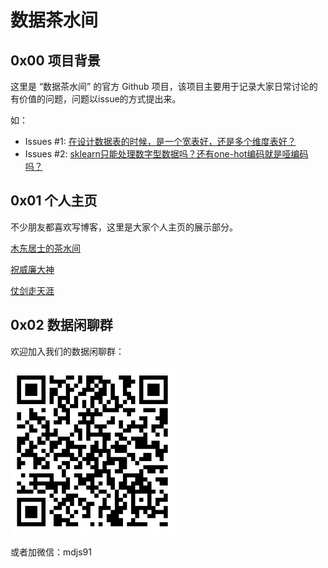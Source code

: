 # 数据茶水间

## 0x00 项目背景

这里是 “数据茶水间” 的官方 Github 项目，该项目主要用于记录大家日常讨论的有价值的问题，问题以issue的方式提出来。

如：

- Issues #1: [在设计数据表的时候，是一个宽表好，还是多个维度表好？](https://github.com/dantezhao/data-group/issues/1)
- Issues #2: [sklearn只能处理数字型数据吗？还有one-hot编码就是哑编码吗？](https://github.com/dantezhao/data-group/issues/2)

## 0x01 个人主页

不少朋友都喜欢写博客，这里是大家个人主页的展示部分。

[木东居士的茶水间](http://www.mdjs.info/)

[祝威廉大神](https://www.jianshu.com/u/59d5607f1400)

[仗剑走天涯](https://www.jianshu.com/u/511ba5d71aef)


## 0x02 数据闲聊群

欢迎加入我们的数据闲聊群：

![二维码](./chatroom3.png)

或者加微信：mdjs91

